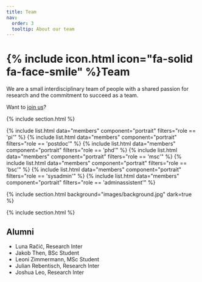 ```yaml
---
title: Team
nav:
  order: 3
  tooltip: About our team
---
```


# {% include icon.html icon="fa-solid fa-face-smile" %}Team

We are a small interdisciplinary team of people with a shared passion for research and the commitment to succeed as a team. 

Want to [join us](https://velten-group.github.io/join/)?

{% include section.html %}

{% include list.html data="members" component="portrait" filters="role == 'pi'" %}
{% include list.html data="members" component="portrait" filters="role == 'postdoc'" %}
{% include list.html data="members" component="portrait" filters="role == 'phd'" %}
{% include list.html data="members" component="portrait" filters="role == 'msc'" %}
{% include list.html data="members" component="portrait" filters="role == 'bsc'" %}
{% include list.html data="members" component="portrait" filters="role == 'sysadmin'" %}
{% include list.html data="members" component="portrait" filters="role == 'adminassistent'" %}

<!-- {% include list.html data="members" component="portrait" filters="role != ^(?!pi$)" %} -->

{% include section.html background="images/background.jpg" dark=true %}

{% include section.html %}

## Alumni

- Luna Račić, Research Inter
- Jakob Then, BSc Student
- Leoni Zimmermann, MSc Student
- Julian Rebentisch, Research Inter
- Joshua Leo, Research Inter
